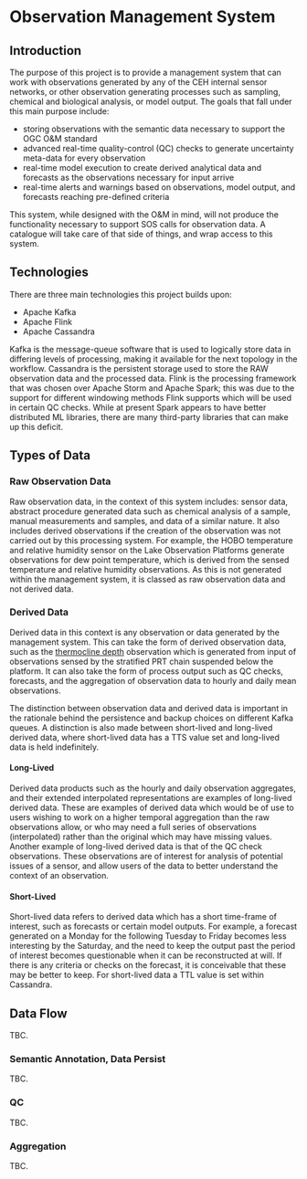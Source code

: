 # Observation Management System

## Introduction

The purpose of this project is to provide a management system that can work with observations generated by any of the CEH internal sensor networks, or other observation generating processes such as sampling, chemical and biological analysis, or model output.  The goals that fall under this main purpose include:

* storing observations with the semantic data necessary to support the OGC O&M standard
* advanced real-time quality-control (QC) checks to generate uncertainty meta-data for every observation
* real-time model execution to create derived analytical data and forecasts as the observations necessary for input arrive
* real-time alerts and warnings based on observations, model output, and forecasts reaching pre-defined criteria

This system, while designed with the O&M in mind, will not produce the functionality necessary to support SOS calls for observation data.  A catalogue will take care of that side of things, and wrap access to this system.

## Technologies

There are three main technologies this project builds upon:

* Apache Kafka
* Apache Flink
* Apache Cassandra

Kafka is the message-queue software that is used to logically store data in differing levels of processing, making it available for the next topology in the workflow.  Cassandra is the persistent storage used to store the RAW observation data and the processed data.  Flink is the processing framework that was chosen over Apache Storm and Apache Spark; this was due to the support for different windowing methods Flink supports which will be used in certain QC checks.  While at present Spark appears to have better distributed ML libraries, there are many third-party libraries that can make up this deficit.

## Types of Data

### Raw Observation Data 

Raw observation data, in the context of this system includes: sensor data, abstract procedure generated data such as chemical analysis of a sample, manual measurements and samples, and data of a similar nature.  It also includes derived observations if the creation of the observation was not carried out by this processing system.  For example, the HOBO temperature and relative humidity sensor on the Lake Observation Platforms generate observations for dew point temperature, which is derived from the sensed temperature and relative humidity observations.  As this is not generated within the management system, it is classed as raw observation data and not derived data.

### Derived Data

Derived data in this context is any observation or data generated by the management system.  This can take the form of derived observation data, such as the [thermocline depth](https://github.com/GLEON/rLakeAnalyzer/blob/master/R/thermo.depth.R) observation which is generated from input of observations sensed by the stratified PRT chain suspended below the platform.  It can also take the form of process output such as QC checks, forecasts, and the aggregation of observation data to hourly and daily mean observations.

The distinction between observation data and derived data is important in the rationale behind the persistence and backup choices on different Kafka queues.  A distinction is also made between short-lived and long-lived derived data, where short-lived data has a TTS value set and long-lived data is held indefinitely.

#### Long-Lived

Derived data products such as the hourly and daily observation aggregates, and their extended interpolated representations are examples of long-lived derived data.  These are examples of derived data which would be of use to users wishing to work on a higher temporal aggregation than the raw observations allow, or who may need a full series of observations (interpolated) rather than the original which may have missing values.  Another example of long-lived derived data is that of the QC check observations.  These observations are of interest for analysis of potential issues of a sensor, and allow users of the data to better understand the context of an observation.

#### Short-Lived

Short-lived data refers to derived data which has a short time-frame of interest, such as forecasts or certain model outputs.  For example, a forecast generated on a Monday for the following Tuesday to Friday becomes less interesting by the Saturday, and the need to keep the output past the period of interest becomes questionable when it can be reconstructed at will.  If there is any criteria or checks on the forecast, it is conceivable that these may be better to keep.  For short-lived data a TTL value is set within Cassandra.

## Data Flow

TBC.

### Semantic Annotation, Data Persist

TBC.

### QC

TBC.

### Aggregation

TBC.